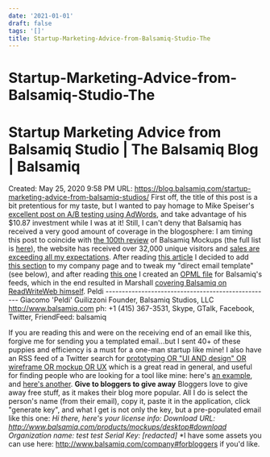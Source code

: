 ```yaml
---
date: '2021-01-01'
draft: false
tags: '[]'
title: Startup-Marketing-Advice-from-Balsamiq-Studio-The
---
```


# Startup-Marketing-Advice-from-Balsamiq-Studio-The

# Startup Marketing Advice from Balsamiq Studio | The Balsamiq Blog | Balsamiq
Created: May 25, 2020 9:58 PM
URL: https://blog.balsamiq.com/startup-marketing-advice-from-balsamiq-studios/
First off, the title of this post is a bit pretentious for my taste, but I wanted to pay homage to Mike Speiser's [excellent post on A/B testing using AdWords](http://www.conceptsl.com/veille/Entrepreneuriat/Startup%20Marketing%20Advice%20with%20AdWords.pdf), and take advantage of his $10.87 investment while I was at it!
Still, I can't deny that Balsamiq has received a very good amount of coverage in the blogosphere: I am timing this post to coincide with [the 100th review](http://kartones.net/blogs/kartones/archive/2008/08/04/review-balsamic-mockups.aspx) of Balsamiq Mockups (the full list is [here](http://delicious.com/tag/balsamiq_reviews?setcount=100&detail=3)), the website has received over 32,000 unique visitors and [sales are exceeding all my expectations](https://blog.balsamiq.com/10000-in-revenue-in-the-first-6-weeks/).
After reading [this article](http://marshallk.com/thoughts-on-product-launch-promotion) I decided to add [this section](https://balsamiq.com/company#forbloggers) to my company page and to tweak my "direct email template" (see below), and after reading [this one](http://www.readwriteweb.com/archives/pitching_rww.php) I created an [OPML file](http://media.balsamiq.com/images/balsamiq_opml.xml) for Balsamiq's feeds, which in the end resulted in Marshall [covering Balsamiq on ReadWriteWeb himself](http://www.readwriteweb.com/archives/balsamiq_mockup_creator_is_on_fire.php).
Peldi --------------------------------------------------- Giacomo 'Peldi' Guilizzoni Founder, Balsamiq Studios, LLC http://www.balsamiq.com ph: +1 (415) 367-3531, Skype, GTalk, Facebook, Twitter, FriendFeed: balsamiq
>
If you are reading this and were on the receiving end of an email like this, forgive me for sending you a templated email...but I sent 40+ of these puppies and efficiency is a must for a one-man startup like mine!
I also have an RSS feed of a Twitter search for [prototyping OR "UI AND design" OR wireframe OR mockup OR UX](http://search.twitter.com/search?q=+prototyping+OR+%22UI+OR+AND+OR+design%22+OR+wireframe+OR+mockup+OR+UX) which is a great read in general, and useful for finding people who are looking for a tool like mine: here's [an example](http://twitter.com/withfoam/statuses/870816307), and [here's another](http://twitter.com/burke_eric/statuses/865807180).
**Give to bloggers to give away**
Bloggers love to give away free stuff, as it makes their blog more popular.
All I do is select the person's name (from their email), copy it, paste it in the application, click "generate key", and what I get is not only the key, but a pre-populated email like this one:
*Hi there, here's your license info:*
*Download URL: http://www.balsamiq.com/products/mockups/desktop#download Organization name: test test Serial Key: [redacted]*
*I have some assets you can use here: http://www.balsamiq.com/company#forbloggers if you'd like.

